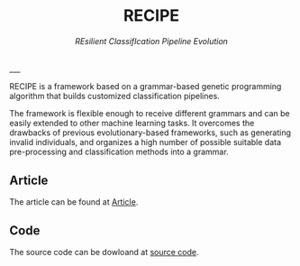 <center> <h1> RECIPE </h1> </center>

<center> <h6>  REsilient ClassifIcation Pipeline Evolution </h6></center>
___

RECIPE is a framework based on a grammar-based genetic programming algorithm that builds customized classification pipelines. 

The framework is flexible enough to receive different grammars and can be easily extended to other machine learning tasks. It overcomes the drawbacks of previous evolutionary-based frameworks, such as generating invalid individuals, and organizes a high number of possible suitable data pre-processing and classification methods into a grammar.

## Article

The article can be found at [Article](http://link.springer.com/chapter/10.1007/978-3-319-55696-3_16/fulltext.html).

## Code

The source code can be dowloand at [source code](https://github.com/RecipeML/Recipe/).
